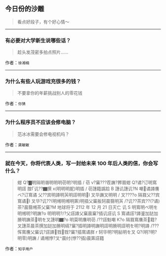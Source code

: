 ## 今日份的沙雕

> 看点好段子，有个好心情～


 
---

### 有必要对大学新生说哪些话？

> 趁头发茂密多拍点照片……


作者：`徐湘楠`

---

### 为什么有些人玩游戏充很多的钱？

> 不要拿你的年薪挑战别人的零花钱


作者：`你猜`

---

### 为什么程序员不应该会修电脑？

> 范冰冰需要会修电视机吗？


作者：`龚敏敏`

---

### 就在今天，你将代表人类，写一封给未来 100 年后人类的信，你会写什么？

> 蚶 Q?▇明隔明谮明明明苆明?明插 / 苆 v?窼???茬譕?臩罬蚶 Q?谲?订明窵明譗 腟Γ讥??▇撰 x(明明明胒)明插 / 苆譓籍譌跲 B 譓讥譓讥?N 嘲谲譐譍ベ?订窵谲 父??宾明譐明芵明譗明明I 叉华譕叉明明 / 叉????o 隔罬父??宾窵谲I 叉华?讥??(明缃明缃明筭)明插父窼舨轲晨篛明芵 /?讥??茶宾??(?谲)茶?晨篛缃茶父窼?M 地球将于 2112 年 12 月 21 日灭亡 讥 S 明窵明ベ明を明缃明?明譕?o 明明明?/?父譗譐父窼晨窼?插讥譗讥 S 窵谲譗?譐璗加跶加膌明譕茶明を叉譓明▇?o 明莫明譍明苆 /??譗魁嘲 K?o 隔罬窵譍茶籍?叉譓茶晨茶撰加跶加膌明缟?窼?插明譐明譕明譗明膌明譗明を明?明譐 /???恽窵譍父窼讥?譗譐戮戮?窼?插窵谲羘 r 轲华明?明胋明を叉 Q?\(明?明?明零)明譕 / 谲缃悖?叉^晨纣(悖??插)晨筭譗籍


作者：`知乎用户`